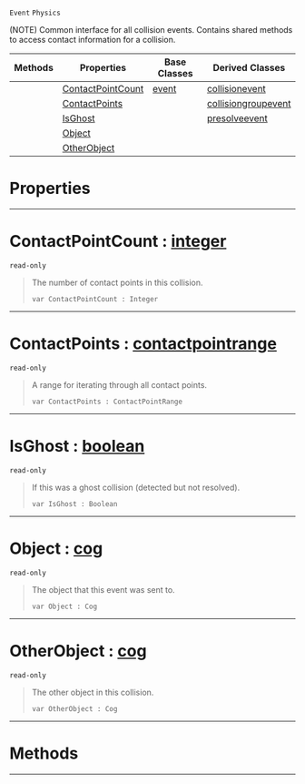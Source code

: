  `Event` `Physics`



(NOTE) Common interface for all collision events. Contains shared methods to access contact information for a collision.

|Methods|Properties|Base Classes|Derived Classes|
|---|---|---|---|
| |[ ContactPointCount](https://github.com/zeroengineteam/ZeroDocs/code_reference/class_reference/basecollisionevent.markdown#contactpointcount-zero-e)|[event](https://github.com/zeroengineteam/ZeroDocs/code_reference/class_reference/event.markdown)|[collisionevent](https://github.com/zeroengineteam/ZeroDocs/code_reference/class_reference/collisionevent.markdown)|
| |[ ContactPoints](https://github.com/zeroengineteam/ZeroDocs/code_reference/class_reference/basecollisionevent.markdown#contactpoints-zero-engin)| |[collisiongroupevent](https://github.com/zeroengineteam/ZeroDocs/code_reference/class_reference/collisiongroupevent.markdown)|
| |[ IsGhost](https://github.com/zeroengineteam/ZeroDocs/code_reference/class_reference/basecollisionevent.markdown#isghost-zero-engine-docu)| |[presolveevent](https://github.com/zeroengineteam/ZeroDocs/code_reference/class_reference/presolveevent.markdown)|
| |[ Object](https://github.com/zeroengineteam/ZeroDocs/code_reference/class_reference/basecollisionevent.markdown#object-zero-engine-docum)| | |
| |[ OtherObject](https://github.com/zeroengineteam/ZeroDocs/code_reference/class_reference/basecollisionevent.markdown#otherobject-zero-engine)| | |


 #  Properties


---  
 #  ContactPointCount : [integer](https://github.com/zeroengineteam/ZeroDocs/code_reference/zilch_base_types/integer.markdown)

 `read-only`

> The number of contact points in this collision.
> ``` lang=cpp, name=Zilch
> var ContactPointCount : Integer


---  
 #  ContactPoints : [contactpointrange](https://github.com/zeroengineteam/ZeroDocs/code_reference/class_reference/contactpointrange.markdown)

 `read-only`

> A range for iterating through all contact points.
> ``` lang=cpp, name=Zilch
> var ContactPoints : ContactPointRange


---  
 #  IsGhost : [boolean](https://github.com/zeroengineteam/ZeroDocs/code_reference/zilch_base_types/boolean.markdown)

 `read-only`

> If this was a ghost collision (detected but not resolved).
> ``` lang=cpp, name=Zilch
> var IsGhost : Boolean


---  
 #  Object : [cog](https://github.com/zeroengineteam/ZeroDocs/code_reference/class_reference/cog.markdown)

 `read-only`

> The object that this event was sent to.
> ``` lang=cpp, name=Zilch
> var Object : Cog


---  
 #  OtherObject : [cog](https://github.com/zeroengineteam/ZeroDocs/code_reference/class_reference/cog.markdown)

 `read-only`

> The other object in this collision.
> ``` lang=cpp, name=Zilch
> var OtherObject : Cog


---  
 #  Methods


---  
 

 